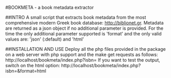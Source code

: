 #BOOKMETA - a book metadata extractor

##INTRO
A small script that extracts book metadata from the most comprehensive modern Greek book database: http://biblionet.gr.
Metadata are returned as a json object if no additional parameter is provided.
For the time the only additional parameter supported is 'format' and the only valid values are: 'json' (:default) and 'html'

##INSTALLATION AND USE
Deploy all the php files provided in the package on a web server with php support and the make get requests as follows:
http://localhost/bookmeta/index.php?isbn=<someisbn>
If you want to test the output, switch on the html option:
http://localhost/bookmeta/index.php?isbn=<someisbn>&format=html
